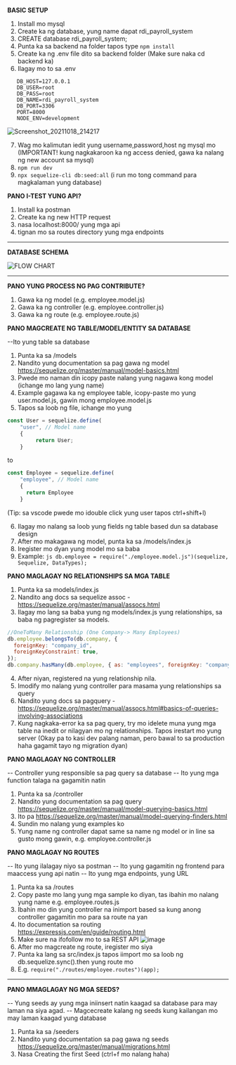 **BASIC SETUP**

1. Install mo mysql
2. Create ka ng database, yung name dapat rdi_payroll_system
3. CREATE database rdi_payroll_system;
4. Punta ka sa backend na folder tapos type ```npm install```
5. Create ka ng .env file dito sa backend folder (Make sure naka cd backend ka)
6. Ilagay mo to sa .env
```env
   DB_HOST=127.0.0.1
   DB_USER=root
   DB_PASS=root
   DB_NAME=rdi_payroll_system
   DB_PORT=3306
   PORT=8000
   NODE_ENV=development
```
![Screenshot_20211018_214217](https://user-images.githubusercontent.com/37836505/137743492-2a6077bf-7dc4-472a-84d6-202f1e6dadfe.png)


7. Wag mo kalimutan iedit yung username,password,host ng mysql mo (IMPORTANT! kung nagkakaroon ka ng access denied, gawa ka nalang ng new account sa mysql)
8. ```npm run dev```
9. ```npx sequelize-cli db:seed:all``` (i run mo tong command para magkalaman yung database)

**PANO I-TEST YUNG API?**

1. Install ka postman
2. Create ka ng new HTTP request
3. nasa localhost:8000/ yung mga api
4. tignan mo sa routes directory yung mga endpoints


------------------------------------------------------

**DATABASE SCHEMA**




![FLOW CHART](https://user-images.githubusercontent.com/37836505/137889285-98ffa6db-1787-4004-965e-c406ab200e2a.png)




--------------------------------------------------

**PANO YUNG PROCESS NG PAG CONTRIBUTE?**
1. Gawa ka ng model (e.g. employee.model.js)
2. Gawa ka ng controller (e.g. employee.controller.js)
3. Gawa ka ng route (e.g. employee.route.js)

**PANO MAGCREATE NG TABLE/MODEL/ENTITY SA DATABASE**

--Ito yung table sa database
1. Punta ka sa /models 
2. Nandito yung documentation sa pag gawa ng model https://sequelize.org/master/manual/model-basics.html
3. Pwede mo naman din icopy paste nalang yung nagawa kong model (ichange mo lang yung name)
4. Example gagawa ka ng employee table, icopy-paste mo yung user.model.js, gawin mong employee.model.js
5. Tapos sa loob ng file, ichange mo yung
```js
const User = sequelize.define(
    "user", // Model name
    {
         return User;
    }
```
to
```js
const Employee = sequelize.define(
    "employee", // Model name
    {
      return Employee
    }
```
(Tip: sa vscode pwede mo idouble click yung user tapos ctrl+shift+l)


6. Ilagay mo nalang sa loob yung fields ng table based dun sa database design
7. After mo makagawa ng model, punta ka sa /models/index.js
8. Iregister mo dyan yung model mo sa baba
9. Example: ```js db.employee = require("./employee.model.js")(sequelize, Sequelize, DataTypes);```


**PANO MAGLAGAY NG RELATIONSHIPS SA MGA TABLE**
1. Punta ka sa models/index.js
2. Nandito ang docs sa sequelize assoc - https://sequelize.org/master/manual/assocs.html
3. Ilagay mo lang sa baba yung ng models/index.js yung relationships, sa baba ng pagregister sa models.
```js
//OneToMany Relationship (One Company-> Many Employees)
db.employee.belongsTo(db.company, {
  foreignKey: "company_id",
  foreignKeyConstraint: true,
});
db.company.hasMany(db.employee, { as: "employees", foreignKey: "company_id" });
```
4. After niyan, registered na yung relationship nila.
5. Imodify mo nalang yung controller para masama yung relationships sa query
6. Nandito yung docs sa pagquery - https://sequelize.org/master/manual/assocs.html#basics-of-queries-involving-associations
7. Kung nagkaka-error ka sa pag query, try mo idelete muna yung mga table na inedit or nilagyan mo ng relationships. Tapos irestart mo yung server (Okay pa to kasi dev palang naman, pero bawal to sa production haha gagamit tayo ng migration dyan)

**PANO MAGLAGAY NG CONTROLLER**

-- Controller yung responsible sa pag query sa database
-- Ito yung mga function talaga na gagamitin natin
1. Punta ka sa /controller
2. Nandito yung documentation sa pag query https://sequelize.org/master/manual/model-querying-basics.html
3. Ito pa https://sequelize.org/master/manual/model-querying-finders.html
4. Sundin mo nalang yung examples ko
5. Yung name ng controller dapat same sa name ng model or in line sa gusto mong gawin, e.g. employee.controller.js 

**PANO MAGLAGAY NG ROUTES**

-- Ito yung ilalagay niyo sa postman
-- Ito yung gagamitin ng frontend para maaccess yung api natin
-- Ito yung mga endpoints, yung URL
1. Punta ka sa /routes
2. Copy paste mo lang yung mga sample ko diyan, tas ibahin mo nalang yung name e.g. employee.routes.js
3. Ibahin mo din yung controller na inimport based sa kung anong controller gagamitin mo para sa route na yan
4. Ito documentation sa routing https://expressjs.com/en/guide/routing.html
5. Make sure na ifofollow mo to sa REST API ![image](https://usercontent.one/wp/www.kennethlange.com/wp-content/uploads/2018/10/task_api.png?media=1631958963)
6. After mo magcreate ng route, iregister mo siya
7. Punta ka lang sa src/index.js tapos iimport mo sa loob ng db.sequelize.sync().then yung route mo
8. E.g. ```require("./routes/employee.routes")(app);```


------------------------------------------------------------
**PANO MMAGLAGAY NG MGA SEEDS?**

-- Yung seeds ay yung mga iniinsert natin kaagad sa database para may laman na siya agad.
-- Magcecreate kalang ng seeds kung kailangan mo may laman kaagad yung database
1. Punta ka sa /seeders
2. Nandito yung documentation sa pag gawa ng seeds https://sequelize.org/master/manual/migrations.html
3. Nasa Creating the first Seed (ctrl+f mo nalang haha)




